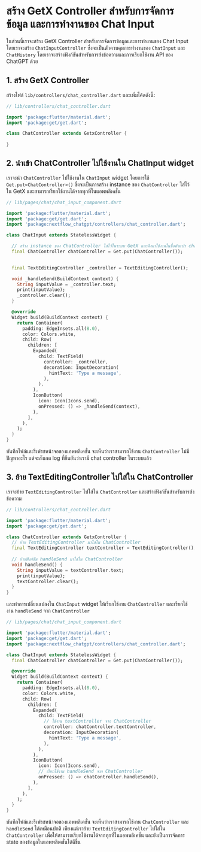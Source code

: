 
# สร้าง GetX Controller สำหรับการจัดการข้อมูล และการทำงานของ Chat Input

ในส่วนนี้เราจะสร้าง GetX Controller สำหรับการจัดการข้อมูลและการทำงานของ Chat Input โดยเราจะสร้าง `ChatInputController` ซึ่งจะเป็นตัวควบคุมการทำงานของ `ChatInput` และ `ChatHistory` โดยเราจะสร้างฟังก์ชันสำหรับการส่งข้อความและการเรียกใช้งาน API ของ ChatGPT ด้วย

## 1. สร้าง GetX Controller

สร้างไฟล์ `lib/controllers/chat_controller.dart` และเพิ่มโค้ดดังนี้:

```dart
// lib/controllers/chat_controller.dart

import 'package:flutter/material.dart';
import 'package:get/get.dart';

class ChatController extends GetxController {
  
}

```

## 2. นำเข้า ChatController ไปใช้งานใน ChatInput widget

เราจะนำ `ChatController` ไปใช้งานใน `ChatInput` widget โดยการใช้ `Get.put<ChatController>()` ซึ่งจะเป็นการสร้าง instance ของ `ChatController` ใส่ไว้ใน GetX และสามารถเรียกใช้งานได้จากทุกที่ในแอพพลิเคชั่น

```dart
// lib/pages/chat/chat_input_component.dart

import 'package:flutter/material.dart';
import 'package:get/get.dart';
import 'package:nextflow_chatgpt/controllers/chat_controller.dart';

class ChatInput extends StatelessWidget {

  // สร้าง instance ของ ChatController ใส่ไว้ในระบบ GetX และดึงมาใช้งานในชื่อตัวแปร chatController
  final ChatController chatController = Get.put(ChatController());

  
  final TextEditingController _controller = TextEditingController();

  void _handleSend(BuildContext context) {
    String inputValue = _controller.text;
    print(inputValue); 
    _controller.clear(); 
  }

  @override
  Widget build(BuildContext context) {
    return Container(
      padding: EdgeInsets.all(8.0),
      color: Colors.white,
      child: Row(
        children: [
          Expanded(
            child: TextField(
              controller: _controller,
              decoration: InputDecoration(
                hintText: 'Type a message',
              ),
            ),
          ),
          IconButton(
            icon: Icon(Icons.send),
            onPressed: () => _handleSend(context),
          ),
        ],
      ),
    );
  }
}
```

บันทึกไฟล์และรีเฟรชหน้าจอของแอพพลิเคชั่น จะเห็นว่าเราสามารถใช้งาน `ChatController` ไม่มีปัญหาอะไร แต่จะสังเกต log ที่ยืนยันว่าเรามี chat controller ในระบบแล้ว

## 3. ย้าย TextEditingController ไปใส่ใน ChatController

เราจะย้าย `TextEditingController` ไปใส่ใน `ChatController` และสร้างฟังก์ชันสำหรับการส่งข้อความ

```dart
// lib/controllers/chat_controller.dart

import 'package:flutter/material.dart';
import 'package:get/get.dart';

class ChatController extends GetxController {
  // ย้าย TextEditingController มาใส่ใน ChatController
  final TextEditingController textController = TextEditingController();
  
  // ย้ายฟังก์ชัน handleSend มาใส่ใน ChatController
  void handleSend() {
    String inputValue = textController.text;
    print(inputValue); 
    textController.clear(); 
  }
}
```

และทำการเปลี่ยนแปลงใน `ChatInput` widget ให้เรียกใช้งาน `ChatController` และเรียกใช้งาน `handleSend` จาก `ChatController`

```dart
// lib/pages/chat/chat_input_component.dart

import 'package:flutter/material.dart';
import 'package:get/get.dart';
import 'package:nextflow_chatgpt/controllers/chat_controller.dart';

class ChatInput extends StatelessWidget {
  final ChatController chatController = Get.put(ChatController());

  @override
  Widget build(BuildContext context) {
    return Container(
      padding: EdgeInsets.all(8.0),
      color: Colors.white,
      child: Row(
        children: [
          Expanded(
            child: TextField(
              // ใช้งาน textController จาก ChatController
              controller: chatController.textController,
              decoration: InputDecoration(
                hintText: 'Type a message',
              ),
            ),
          ),
          IconButton(
            icon: Icon(Icons.send),
            // เรียกใช้งาน handleSend จาก ChatController
            onPressed: () => chatController.handleSend(),
          ),
        ],
      ),
    );
  }
}

```

บันทึกไฟล์และรีเฟรชหน้าจอของแอพพลิเคชั่น จะเห็นว่าเราสามารถใช้งาน `ChatController` และ `handleSend` ได้เหมือนปกติ เพียงแต่เราย้าย `TextEditingController` ไปใส่ใน `ChatController` เพื่อให้สามารถเรียกใช้งานได้จากทุกที่ในแอพพลิเคชั่น และยังเป็นการจัดการ state ของข้อมูลในแอพพลิเคชั่นได้ดีขึ้น